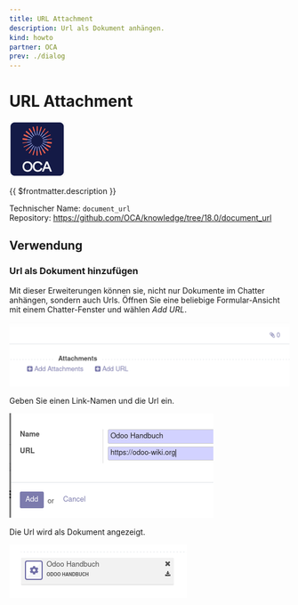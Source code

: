 ```yaml
---
title: URL Attachment
description: Url als Dokument anhängen.
kind: howto
partner: OCA
prev: ./dialog
---
```


# URL Attachment

![icon_oca_app](attachments/icon_oca_app.png)

{{ $frontmatter.description }}

Technischer Name: `document_url`\
Repository: <https://github.com/OCA/knowledge/tree/18.0/document_url>

## Verwendung

### Url als Dokument hinzufügen

Mit dieser Erweiterungen können sie, nicht nur Dokumente im Chatter anhängen, sondern auch Urls. Öffnen Sie eine beliebige Formular-Ansicht mit einem Chatter-Fenster und wählen _Add URL_.

![](attachments/URL%20Attachment%20Add.png)

Geben Sie einen Link-Namen und die Url ein.

![](attachments/URL%20Attachment%20Example.png)

Die Url wird als Dokument angezeigt.

![](attachments/Url%20Attachment%20Display.png)

